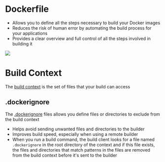 # Dockerfile 

* Allows you to define all the steps necessary to build your Docker images
* Reduces the risk of human error by automating the build process for your applications
* Provides a clear overview and full control of all the steps involved in building it

![](https://github.com/JonmarCorpuz/SecondBrain/blob/main/Assets/Whitespace.png)

# Build Context

The [build context](https://docs.docker.com/build/concepts/context/#what-is-a-build-context) is the set of files that your build can access

## .dockerignore

The [.dockerignore](https://docs.docker.com/build/concepts/context/#dockerignore-files) files allows you define files or directories to exclude from the build context

* Helps avoid sending unwanted files and directories to the builder
* Improves build speed, especially when using a remote builder
* When you run a build command, the build client looks for a file named `.dockerignore` in the root directory of the context and if this file exists, the files and directories that match patterns in the files are removed from the build context before it's sent to the builder
